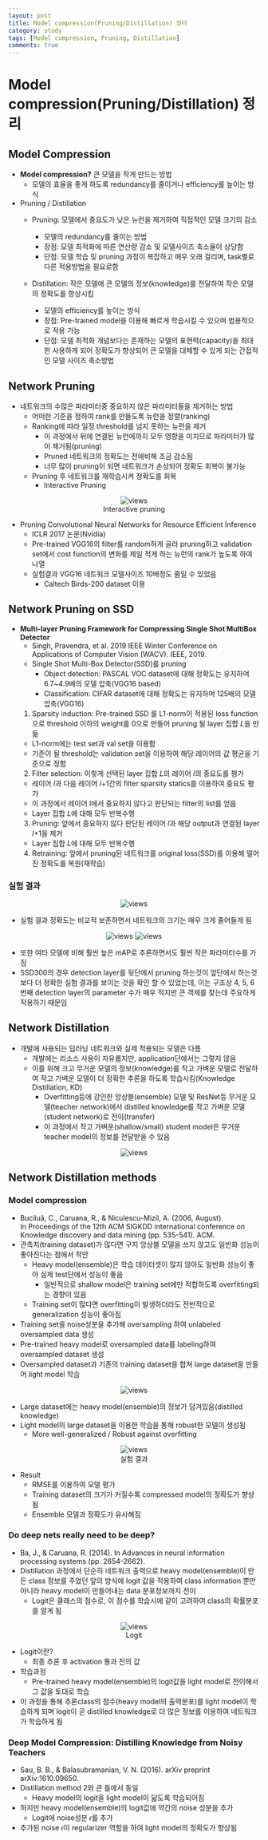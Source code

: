 ```yaml
---
layout: post
title: Model compression(Pruning/Distillation) 정리
category: study
tags: [Model compression, Pruning, Distillation]
comments: true
---
```


# Model compression(Pruning/Distillation) 정리

## Model Compression
- __Model compression?__ 큰 모델을 작게 만드는 방법
  - 모델의 효율을 좋게 하도록 redundancy를 줄이거나 efficiency를 높이는 방식
- Pruning / Distillation
  - Pruning: 모델에서 중요도가 낮은 뉴런을 제거하여 직접적인 모델 크기의 감소
    - 모델의 redundancy를 줄이는 방법
    - 장점: 모델 최적화에 따른 연산량 감소 및 모델사이즈 축소율이 상당함
    - 단점: 모델 학습 및 pruning 과정이 복잡하고 매우 오래 걸리며, task별로 다른 적용방법을 필요로함

  - Distillation: 작은 모델에 큰 모델의 정보(knowledge)를 전달하여 작은 모델의 정확도를 향상시킴
    - 모델의 efficiency를 높이는 방식
    - 장점: Pre-trained model을 이용해 빠르게 학습시킬 수 있으며 범용적으로 적용 가능
    - 단점: 모델 최적화 개념보다는 존재하는 모델의 표현력(capacity)을 최대한 사용하게 되어 정확도가 향상되어 큰 모델을 대체할 수 있게 되는 간접적인 모델 사이즈 축소방법

## Network Pruning
- 네트워크의 수많은 파라미터중 중요하지 않은 파라미터들을 제거하는 방법
  - 어떠한 기준을 정하여 rank를 만들도록 뉴런을 정렬(ranking)
  - Ranking에 따라 일정 threshold를 넘지 못하는 뉴런을 제거
    - 이 과정에서 뒤에 연결된 뉴런에까지 모두 영향을 미치므로 파라미터가 많이 제거됨(pruning)
    - Pruned 네트워크의 정확도는 전에비해 조금 감소됨
    - 너무 많이 pruning이 되면 네트워크가 손상되어 정확도 회복이 불가능
  - Pruning 후 네트워크를 재학습시켜 정확도를 회복
    - Interactive Pruning

<center>
<figure>
<img src="/assets/post_img/study/2019-04-13-pruning/fig1.png" alt="views">
<figcaption>Interactive pruning</figcaption>
</figure>
</center>

- Pruning Convolutional Neural Networks for Resource Efficient Inference
  - ICLR 2017 논문(Nvidia)
  - Pre-trained VGG16의 filter를 random하게 골라 pruning하고 validation set에서 cost function의 변화를 제일 적게 하는 뉴런의 rank가 높도록 하여 나열
  - 실험결과 VGG16 네트워크 모델사이즈 10배정도 줄일 수 있었음
    - Caltech Birds-200 dataset 이용

## Network Pruning on SSD
- __Multi-layer Pruning Framework for Compressing Single Shot MultiBox Detector__
  - Singh, Pravendra, et al. 2019 IEEE Winter Conference on Applications of Computer Vision (WACV). IEEE, 2019.
  - Single Shot Multi-Box Detector(SSD)를 pruning
    - Object detection: PASCAL VOC dataset에 대해 정확도는 유지하며 6.7~4.9배의 모델 압축(VGG16 based)
    - Classification: CIFAR dataset에 대해 정확도는 유지하며 125배의 모델 압축(VGG16)
  1. Sparsity induction: Pre-trained SSD 를 L1-norm이 적용된 loss function으로 threshold 이하의 weight를 0으로 만들어 pruning 될 layer 집합 𝐿을 만듦
    - L1-norm에는 test set과 val set을 이용함
    - 기준이 될 threshold는 validation set을 이용하여 해당 레이어의 값 평균을 기준으로 정함
  2. Filter selection: 이렇게 선택된 layer 집합 𝐿의 레이어 𝑙의 중요도를 평가
    - 레이어 𝑙과 다음 레이어 𝑙+1간의 filter sparsity statics를 이용하여 중요도 평가
    - 이 과정에서 레이어 l에서 중요하지 않다고 판단되는 filter의 list를 얻음
    - Layer 집합 𝐿에 대해 모두 반복수행
  3. Pruning: 앞에서 중요하지 않다 판단된 레이어 𝑙과 해당 output과 연결된 layer 𝑙+1을 제거
    - Layer 집합 𝐿에 대해 모두 반복수행
  4. Retraining: 앞에서 pruning된 네트워크를 original loss(SSD)를 이용해 떨어진 정확도를 복원(재학습)

### 실험 결과

<center>
<figure>
<img src="/assets/post_img/papers/2019-04-15-pruning_ssd/table1.jpg" alt="views">
</figure>
</center>

- 실험 결과 정확도는 비교적 보존하면서 네트워크의 크기는 매우 크게 줄어들게 됨

<center>
<figure>
<img src="/assets/post_img/papers/2019-04-15-pruning_ssd/table3.jpg" alt="views">
<img src="/assets/post_img/papers/2019-04-15-pruning_ssd/table5.jpg" alt="views">
<figcaption></figcaption>
</figure>
</center>

- 또한 여타 모델에 비해 훨씬 높은 mAP로 추론하면서도 훨씬 작은 파라미터수를 가짐
- SSD300의 경우 detection layer를 뒷단에서 pruning 하는것이 앞단에서 하는것보다 더 정확한 실험 결과를 보이는 것을 확인 할 수 있었는데, 이는 구조상 4, 5, 6번째 detection layer의 parameter 수가 매우 적지만 큰 객체를 찾는데 주요하게 작용하기 때문임

## Network Distillation
- 개발에 사용되는 딥러닝 네트워크와 실제 적용되는 모델은 다름
  - 개발에는 리소스 사용이 자유롭지만, application단에서는 그렇지 않음
  - 이를 위해 크고 무거운 모델의 정보(knowledge)를 작고 가벼운 모델로 전달하여 작고 가벼운 모델이 더 정확한 추론을 하도록 학습시킴(Knowledge Distillation, KD)
    - Overfitting등에 강인한 앙상블(ensemble) 모델 및 ResNet등 무거운 모델(teacher network)에서 distilled knowledge를 작고 가벼운 모델(student network)로 전이(transfer)
    - 이 과정에서 작고 가벼운(shallow/small) student model은 무거운 teacher model의 정보를 전달받을 수 있음

<center>
<figure>
<img src="/assets/post_img/study/2019-04-16-model_comp_1/fig1.jpg" alt="views">
<figcaption></figcaption>
</figure>
</center>

## Network Distillation methods
### Model compression
- Buciluǎ, C., Caruana, R., & Niculescu-Mizil, A. (2006, August). In Proceedings of the 12th ACM SIGKDD international conference on Knowledge discovery and data mining (pp. 535-541). ACM.
- 관측치(training dataset)가 많다면 구지 앙상블 모델을 쓰지 않고도 일반화 성능이 좋아진다는 점에서 착안
  - Heavy model(ensemble)은 학습 데이터셋이 많지 않아도 일반화 성능이 좋아 실제 test단에서 성능이 좋음
    - 일반적으로 shallow model은 training set에만 적합하도록 overfitting되는 경향이 있음
  - Training set이 많다면 overfitting이 발생하더라도 전반적으로 generalization 성능이 좋아짐
- Training set을 noise성분을 추가해 oversampling 하여 unlabeled oversampled data 생성
- Pre-trained heavy model로 oversampled data를 labeling하여 oversampled dataset 생성
- Oversampled dataset과 기존의 training dataset을 합쳐 large dataset을 만들어 light model 학습

<center>
<figure>
<img src="/assets/post_img/study/2019-04-16-model_comp_1/fig2.jpg" alt="views">
<figcaption></figcaption>
</figure>
</center>

- Large dataset에는 heavy model(ensemble)의 정보가 담겨있음(distilled knowledge)
- Light model의 large dataset을 이용한 학습을 통해  robust한 모델이 생성됨
  - More well-generalized / Robust against overfitting

<center>
<figure>
<img src="/assets/post_img/papers/2019-04-02-distilling_knowledge/fig7.jpg" alt="views">
<figcaption>실험 결과</figcaption>
</figure>
</center>

- Result
  - RMSE를 이용하여 모델 평가
  - Training dataset의 크기가 커질수록 compressed model의 정확도가 향상됨
  - Ensemble 모델과 정확도가 유사해짐

### Do deep nets really need to be deep?
- Ba, J., & Caruana, R. (2014). In Advances in neural information processing systems (pp. 2654-2662).
- Distillation 과정에서 단순히 네트워크 출력으로 heavy model(ensemble)이 만든 class 정보를 주었던 앞의 방식에 logit 값을 적용하여 class information 뿐만 아니라 heavy model이 만들어내는 data 분포정보까지 전이
  - Logit은 클래스의 점수로, 이 점수를 학습시에 같이 고려하여 class의 확률분포를 알게 됨

<center>
<figure>
<img src="/assets/post_img/study/2019-04-16-model_comp_1/fig3.jpg" alt="views">
<figcaption>Logit</figcaption>
</figure>
</center>

- Logit이란?
  - 최종 추론 후 activation 통과 전의 값
- 학습과정
  - Pre-trained heavy model(ensemble)의 logit값을 light model로 전이해서 그 값을 토대로 학습
- 이 과정을 통해 추론class의 점수(heavy model의 출력분포)를 light model이 학습하게 되며 logit이 곧 distilled knowledge로 더 많은 정보를 이용하여 네트워크가 학습하게 됨

### Deep Model Compression: Distilling Knowledge from Noisy Teachers
- Sau, B. B., & Balasubramanian, V. N. (2016). arXiv preprint arXiv:1610.09650.
- Distillation method 2와 큰 틀에서 동일
  - Heavy model의 logit을 light model이 닮도록 학습되어짐
- 하지만 heavy model(ensemble)의 logit값에 약간의 noise 성분을 추가
  - Logit에 noise성분 𝜖를 추가
- 추가된 noise 𝜖이 regularizer 역할을 하여 light model의 정확도가 향상됨



